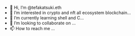 - 👋 Hi, I’m @tefakatsuki.eth
- 👀 I’m interested in crypto and nft all ecosystem blockchain...
- 🌱 I’m currently learning shell and C...
- 💞️ I’m looking to collaborate on ...
- 📫 How to reach me ...

<!---
tefagame/tefagame is a ✨ special ✨ repository because its `README.md` (this file) appears on your GitHub profile.
You can click the Preview link to take a look at your changes.
--->
